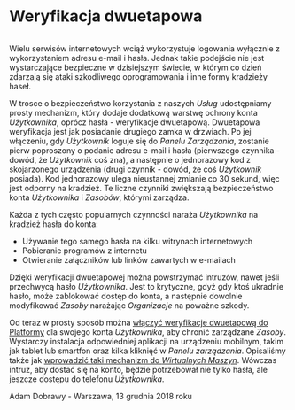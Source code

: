 # Weryfikacja dwuetapowa

<img :src="$withBase('/media/2fa.png')">

Wielu serwisów internetowych wciąż wykorzystuje logowania wyłącznie z wykorzystaniem adresu e-mail i hasła. Jednak takie podejście nie jest wystarczające bezpieczne w dzisiejszym świecie, w którym co dzień zdarzają się ataki szkodliwego oprogramowania i inne formy kradzieży haseł.

W trosce o bezpieczeństwo korzystania z naszych *Usług* udostępniamy prosty mechanizm, który dodaje dodatkową warstwę ochrony konta *Użytkownika*, oprócz hasła - weryfikacje dwuetapową. Dwuetapowa weryfikacja jest jak posiadanie drugiego zamka w drzwiach. Po jej włączeniu, gdy *Użytkownik* loguje się do *Panelu Zarządzania*, zostanie pierw poproszony o podanie adresu e-mail i hasła (pierwszego czynnika - dowód, że *Użytkownik* coś zna), a następnie o jednorazowy kod z skojarzonego urządzenia (drugi czynnik - dowód, że coś *Użytkownik* posiada). Kod jednorazowy ulega nieustannej zmianie co 30 sekund, więc jest odporny na kradzież. Te liczne czynniki zwiększają bezpieczeństwo konta *Użytkownika* i *Zasobów*, którymi zarządza. 

Każda z tych często popularnych czynności naraża *Użytkownika* na kradzież hasła do konta:

* Używanie tego samego hasła na kilku witrynach internetowych
* Pobieranie programów z internetu
* Otwieranie załączników lub linków zawartych w e-mailach

Dzięki weryfikacji dwuetapowej można powstrzymać intruzów, nawet jeśli przechwycą hasło *Użytkownika*. Jest to krytyczne, gdyż gdy ktoś ukradnie hasło, może zablokować dostęp do konta, a następnie dowolnie modyfikować *Zasoby* narażając *Organizacje* na poważne szkody.

Od teraz w prosty sposób można [włączyć weryfikacje dwuetapową do Platformy](/guide/platform/user/enable-totp.md) dla swojego konta *Użytkownika*, aby chronić zarządzane *Zasoby*. Wystarczy instalacja odpowiedniej aplikacji na urządzeniu mobilnym, takim jak tablet lub smartfon oraz kilka kliknięć w *Panelu zarządzania*. Opisaliśmy także jak [wprowadzić taki mechanizm do *Wirtualnych Maszyn*](/tutorials/virtual-machine/2fa-totp.md). Wówczas intruz, aby dostać się na konto, będzie potrzebował nie tylko hasła, ale jeszcze dostępu do telefonu *Użytkownika*.

Adam Dobrawy - Warszawa, 13 grudnia 2018 roku